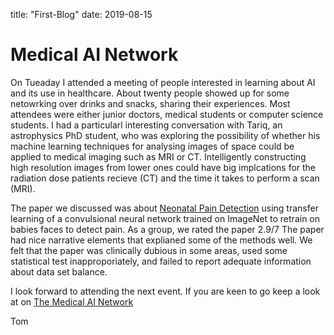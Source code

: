 title: "First-Blog"
date: 2019-08-15


# Medical AI Network

On Tueaday I attended a meeting of people interested in learning about AI and its use in healthcare.
About twenty people showed up for some netowrking over drinks and snacks, sharing their experiences.
Most attendees were either junior doctors, medical students or computer science students.
I had a particularl interesting conversation with Tariq, an astrophysics PhD student,
who was exploring the possibility of whether his machine learning techniques for analysing images of space could be applied to medical imaging such as MRI or CT.
Intelligently constructing high resolution images from lower ones could have big implcations for the radiation dose patients recieve (CT) and the time it takes to perform a scan (MRI).

The paper we discussed was about <a href='https://arxiv.org/abs/1807.01631?fbclid=IwAR3S0ri5nuBiHuEt63C6keGgqP4d4Q4GsFO3NpRsmcjsISOIsssqckyj4fo'>Neonatal Pain Detection</a>
using transfer learning of a convulsional neural network trained on ImageNet to retrain on babies faces to detect pain.
As a group, we rated the paper 2.9/7
The paper had nice narrative elements that explianed some of the methods well.
We felt that the paper was clinically dubious in some areas, used some statistical test inapproporiately, and failed to report adequate information about data set balance.

I look forward to attending the next event.
If you are keen to go keep a look at on <a href="https://www.facebook.com/medAInet/">The Medical AI Network</a>

Tom
